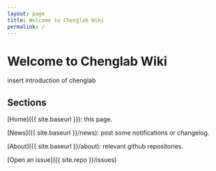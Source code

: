 ```yaml
---
layout: page
title: Welcome to Chenglab Wiki
permalink: /
---
```


# Welcome to Chenglab Wiki

insert introduction of chenglab

## Sections

[Home]({{ site.baseurl }}): this page.

[News]({{ site.baseurl }}/news): post some notifications or changelog.

[About]({{ site.baseurl }}/about): relevant github repositories.

[Open an issue]({{ site.repo }}/issues)
